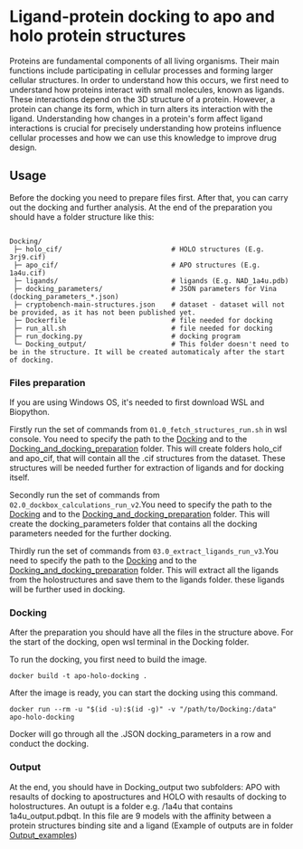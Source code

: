 # Ligand-protein docking to apo and holo protein structures
Proteins are fundamental components of all living organisms. Their main functions include participating in cellular processes and forming larger cellular structures. In order to understand how this occurs, we first need to understand how proteins interact with small molecules, known as ligands. These interactions depend on the 3D structure of a protein. However, a protein can change its form, which in turn alters its interaction with the ligand. Understanding how changes in a protein's form affect ligand interactions is crucial for precisely understanding how proteins influence cellular processes and how we can use this knowledge to improve drug design.
## Usage
Before the docking you need to prepare files first. After that, you can carry out the docking and further analysis.
At the end of the preparation you should have a folder structure like this:

```text

Docking/
 ├─ holo_cif/                           # HOLO structures (E.g. 3rj9.cif)
 ├─ apo_cif/                            # APO structures (E.g. 1a4u.cif)
 ├─ ligands/                            # ligands (E.g. NAD_1a4u.pdb)
 ├─ docking_parameters/                 # JSON parameters for Vina (docking_parameters_*.json)
 ├─ cryptobench-main-structures.json    # dataset - dataset will not be provided, as it has not been published yet.
 ├─ Dockerfile                          # file needed for docking
 ├─ run_all.sh                          # file needed for docking
 ├─ run_docking.py                      # docking program 
 └─ Docking_output/                     # This folder doesn't need to be in the structure. It will be created automaticaly after the start of docking. 
```
### Files preparation
If you are using Windows OS, it's needed to first download WSL and Biopython.

Firstly run the set of commands from  `01.0_fetch_structures_run.sh` in wsl console. You need to specify the path to the [Docking](Docking_and_docking_preparation/Docking) and to the [Docking_and_docking_preparation](Docking_and_docking_preparation) folder. This will create folders holo_cif and apo_cif, that will contain all the .cif structures from the dataset. These structures will be needed further for extraction of ligands and for docking itself.

Secondly run the set of commands from `02.0_dockbox_calculations_run_v2`.You need to specify the path to the [Docking](Docking_and_docking_preparation/Docking) and to the [Docking_and_docking_preparation](Docking_and_docking_preparation) folder. This will create the docking_parameters folder that contains all the docking parameters needed for the further docking.

Thirdly run the set of commands from `03.0_extract_ligands_run_v3`.You need to specify the path to the [Docking](Docking_and_docking_preparation/Docking) and to the [Docking_and_docking_preparation](Docking_and_docking_preparation) folder. This will extract all the ligands from the holostructures and save them to the ligands folder. these ligands will be further used in docking.

### Docking
After the preparation you should have all the files in the structure above.
For the start of the docking, open wsl terminal in the Docking folder. 

To run the docking, you first need to build the image.
```console
docker build -t apo-holo-docking .
```
After the image is ready, you can start the docking using this command.
```console
docker run --rm -u "$(id -u):$(id -g)" -v "/path/to/Docking:/data" apo-holo-docking 
```
Docker will go through all the .JSON docking_parameters in a row and conduct the docking.

### Output
At the end, you should have in Docking_output two subfolders: APO with resaults of docking to apostructures and HOLO with resaults of docking to holostructures. An outupt is a folder e.g. /1a4u that contains 1a4u_output.pdbqt. In this file are 9 models with the affinity between a protein structures binding site and a ligand (Example of outputs are in folder [Output_examples](Output_examples))

